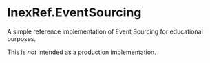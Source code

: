 # InexRef.EventSourcing

A simple reference implementation of Event Sourcing for educational purposes.

This is *not* intended as a production implementation.
